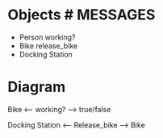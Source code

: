 # Objects            # MESSAGES

- Person               working?
- Bike                 release_bike
- Docking Station

# Diagram

Bike <-- working? --> true/false

Docking Station <-- Release_bike --> Bike